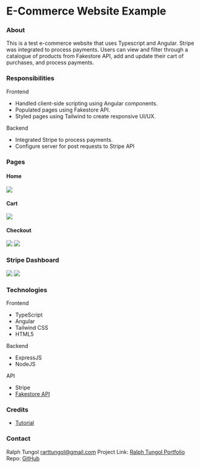 # E-Commerce Website Example

### About 
This is a test e-commerce website that uses Typescript and Angular. Stripe was integrated to process payments. Users can view and filter through a catalogue of products from Fakestore API, add and update their cart of purchases, and process payments. 

### Responsibilities 
Frontend
- Handled client-side scripting using Angular components. 
- Populated pages using Fakestore API. 
- Styled pages using Tailwind to create responsive UI/UX. 

Backend
- Integrated Stripe to process payments.
- Configure server for post requests to Stripe API

### Pages

#### Home 
<img src="https://i.imgur.com/o0iFlPj.png">

#### Cart 
<img src="https://i.imgur.com/nO3lRwS.png">

#### Checkout 
<img src="https://i.imgur.com/MXacxPq.png">
<img src="https://i.imgur.com/GxaoMBd.png">

### Stripe Dashboard
<img src="https://i.imgur.com/jkSkjQM.png">
<img src="https://i.imgur.com/7Wq8OMz.png">

### Technologies
Frontend
- TypeScript
- Angular 
- Tailwind CSS 
- HTML5

Backend
- ExpressJS 
- NodeJS

API
- Stripe
- [Fakestore API](https://fakestoreapi.com/)

### Credits
- [Tutorial](https://github.com/bobangajicsm/E-Commerce-Store)

### Contact
Ralph Tungol [rarttungol@gmail.com]()
Project Link: [Ralph Tungol Portfolio](https://ralphtungol.herokuapp.com/)
Repo: [GitHub](https://github.com/tungolra/portfolio)
